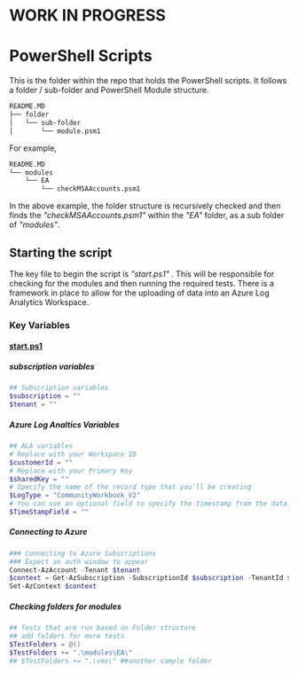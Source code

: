 # **WORK IN PROGRESS**

# PowerShell Scripts

This is the folder within the repo that holds the PowerShell scripts. It follows a folder / sub-folder and PowerShell Module structure.

```bash
README.MD
├── folder
│   └── sub-folder
│       └── module.psm1
```

For example,

```bash
README.MD
└── modules
    └── EA
        └── checkMSAAccounts.psm1
```

In the above example, the folder structure is recursively checked and then finds the *"checkMSAAccounts.psm1"* within the *"EA"* folder, as a sub folder of *"modules"*.

## Starting the script

The key file to begin the script is *"start.ps1"* . This will be responsible for checking for the modules and then running the required tests. There is a framework in place to allow for the uploading of data into an Azure Log Analytics Workspace.

### Key Variables

#### [start.ps1](/LZReview/scripts/start.ps1)

##### subscription variables

```powershell
## Subscription variables
$subscription = ""
$tenant = ""
```

##### Azure Log Analtics Variables

```powershell
## ALA variables
# Replace with your Workspace ID
$customerId = ""  
# Replace with your Primary Key
$sharedKey = ""
# Specify the name of the record type that you'll be creating
$LogType = "CommunityWorkbook_V2"
# You can use an optional field to specify the timestamp from the data. If the time field is not specified, Azure Monitor assumes the time is the message ingestion time
$TimeStampField = ""
```

##### Connecting to Azure

```powershell
### Connecting to Azure Subscriptions
### Expect an auth window to appear
Connect-AzAccount -Tenant $tenant
$context = Get-AzSubscription -SubscriptionId $subscription -TenantId $tenant
Set-AzContext $context
```

##### Checking folders for modules

```powershell
## Tests that are run based on Folder structure
## add folders for more tests
$TestFolders = @()
$TestFolders += ".\modules\EA\"
## $TestFolders += ".\vms\" ##another sample folder
```
